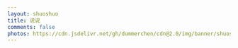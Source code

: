 ```yaml
---
layout: shuoshuo
title: 说说
comments: false
photos: https://cdn.jsdelivr.net/gh/dummerchen/cdn@2.0/img/banner/shuoshuo.jpg
---
```





